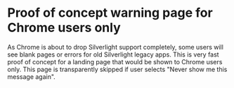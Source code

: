# Proof of concept warning page for Chrome users only #

As Chrome is about to drop Silverlight support completely, some users will see blank pages or errors for old Silverlight legacy apps. This is very fast proof of concept for a landing page that would be shown to Chrome users only. This page is transparently skipped if user selects "Never show me this message again".
